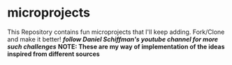 # microprojects
This Repository contains fun microprojects that I'll keep adding. Fork/Clone and make it better!
***follow Daniel Schiffman's youtube channel for more such challenges***
**NOTE: These are my way of implementation of the ideas inspired from different sources**
